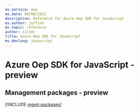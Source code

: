 ```yaml
---
ms.service: oep
ms.data: 08/08/2022
description: Reference for Azure Oep SDK for JavaScript
ms.author: jeffish
ms.topic: reference
author: xirzec
title: Azure Oep SDK for JavaScript
ms.devlang: javascript
---
```

# Azure Oep SDK for JavaScript - preview

## Management packages - preview
[!INCLUDE [mgmt-packages](oep-mgmt-index.md)]